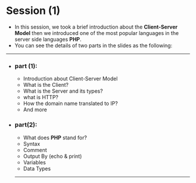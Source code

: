 # Session (1)

- In this session, we took a brief introduction about the **Client-Server Model** then we introduced one of the most popular languages in the server side languages **PHP**.
- You can see the details of two parts in the slides as the following:
---------
* ### part (1):
  * Introduction about Client-Server Model
  * What is the Client?
  * What is the Server and its types?
  * what is HTTP?
  * How the domain name translated to IP?
  * And more
  
* ### part(2):
  * What does **PHP** stand for?
  * Syntax
  * Comment
  * Output By (echo & print)
  * Variables
  * Data Types
  ----------



